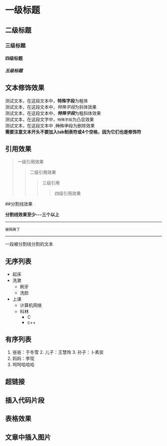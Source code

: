 # 一级标题
## 二级标题
### 三级标题
#### 四级标题
##### 五级标题



## 文本修饰效果

测试文本，在这段文本中，**特殊字段**为粗体<br>
测试文本，在这段文本中，*特殊字段*为斜体效果<br>
测试文本，在这段文本中，***特殊字段***为粗斜体效果<br>
测试文本，在这段文字中，`特殊字段`为凸显效果<br>
测试文本，在这段文本中 ,~~特殊字段~~为删除效果<br>
**需要注意文本开头不要加入tab制表符或4个空格，因为它们也是修饰符**<br>

## 引用效果
> 一级引用效果
>> 二级引用效果
>>> 三级引用
>>>> 四级引用效果

##分割线效果

**分割线效果至少---三个以上**

----
    被隔离了

-------
一段被分割线分割的文本



## 无序列表

* 起床
* 洗漱
  * 刷牙
  * 洗脸
* 上课
  * 计算机网络
  * 科林
    * C
    * c++
## 有序列表

1. 爸爸：于冬雪
   2. 儿子：王慧玲
   3. 孙子：卜素奕
2. 妈妈：李现
3. 呵呵哈哈哈

## 超链接

## 插入代码片段

## 表格效果

## 文章中插入图片
